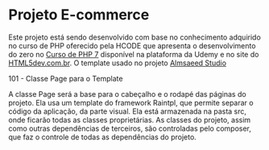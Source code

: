 # Projeto E-commerce

Este projeto está sendo desenvolvido com base no conhecimento adquirido no curso de PHP oferecido pela HCODE que apresenta o desenvolvimento do zero no [Curso de PHP 7](https://www.udemy.com/curso-completo-de-php-7/) disponível na plataforma da Udemy e no site do [HTML5dev.com.br](https://www.html5dev.com.br/curso/curso-completo-de-php-7). O template usado no projeto [Almsaeed Studio](https://almsaeedstudio.com)

101 - Classe Page para o Template

A classe Page será a base para o cabeçalho e o rodapé das páginas do projeto. Ela usa um template do framework Raintpl, que permite separar o código da aplicação, da parte visual. Ela está armazenada na pasta src, onde ficarão todas as classes proprietárias. As classes do projeto, assim como outras dependências de terceiros, são controladas pelo composer, que faz o controle de todas as dependências do projeto.
